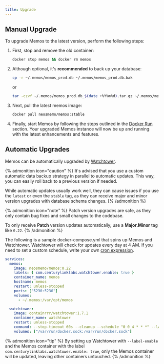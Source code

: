 ```yaml
---
title: Upgrade
---
```


## Manual Upgrade

To upgrade Memos to the latest version, perform the following steps:

1. First, stop and remove the old container:

   ```bash
   docker stop memos && docker rm memos
   ```

2. Although optional, it's **recommended** to back up your database:

   ```bash
   cp -r ~/.memos/memos_prod.db ~/.memos/memos_prod.db.bak
   ```

   or

   ```bash
   tar -czvf ~/.memos/memos_prod.db_$(date +%Y%m%d).tar.gz ~/.memos/memos_prod.db
   ```

3. Next, pull the latest memos image:

   ```bash
   docker pull neosmemo/memos:stable
   ```

4. Finally, start Memos by following the steps outlined in the [Docker Run](/docs/install/container-install#docker-run) section. Your upgraded Memos instance will now be up and running with the latest enhancements and features.

## Automatic Upgrades

Memos can be automatically upgraded by [Watchtower](https://github.com/containrrr/watchtower).

{% admonition icon="caution" %}
It's advised that you use a custom automatic data backup strategy in parallel to automatic updates. This way, you can easily roll back to a previous version if needed.

While automatic updates usually work well, they can cause issues if you use the `latest` or even the `stable` tag, as they can receive major and minor version upgrades with database schema changes.
{% /admonition %}

{% admonition icon="note" %}
Patch version upgrades are safe, as they only contain bug fixes and small changes to the codebase.

To only receive **Patch** version updates automatically, use a **Major**.**Minor** tag like `0.22`.
{% /admonition %}

The following is a sample docker-compose.yml that spins up Memos and Watchtower. Watchtower will check for updates every day at 4 AM. If you need to set a custom schedule, write your own [cron expression](https://crontab.cronhub.io).

```yaml
services:
  memos:
    image: neosmemo/memos:0.22
    labels: { com.centurylinklabs.watchtower.enable: true }
    container_name: memos
    hostname: memos
    restart: unless-stopped
    ports: ["5230:5230"]
    volumes:
      - ~/.memos:/var/opt/memos

  watchtower:
    image: containrrr/watchtower:1.7.1
    container_name: watchtower
    restart: unless-stopped
    command: --stop-timeout 60s --cleanup --schedule "0 0 4 * * *" --label-enable
    volumes: ["/var/run/docker.sock:/var/run/docker.sock"]
```

{% admonition icon="tip" %}
By setting up Watchtower with `--label-enable` and the Memos container with the label `com.centurylinklabs.watchtower.enable: true`, only the Memos container will be updated, leaving other containers untouched.
{% /admonition %}
